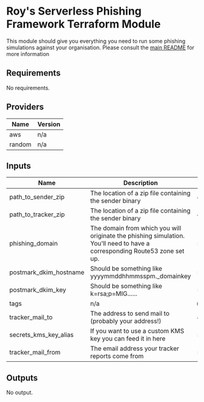 # Roy's Serverless Phishing Framework Terraform Module

This module should give you everything you need to run some phishing  
simulations against your organisation. Please consult the
[main README](../README.md) for more information

## Requirements

No requirements.

## Providers

| Name | Version |
|------|---------|
| aws | n/a |
| random | n/a |

## Inputs

| Name | Description | Type | Default | Required |
|------|-------------|------|---------|:--------:|
| path\_to\_sender\_zip | The location of a zip file containing the sender binary | `any` | n/a | yes |
| path\_to\_tracker\_zip | The location of a zip file containing the sender binary | `any` | n/a | yes |
| phishing\_domain | The domain from which you will originate the phishing simulation. You'll need to have a corresponding Route53 zone set up. | `string` | n/a | yes |
| postmark\_dkim\_hostname | Should be something like yyyymmddhhmmsspm.\_domainkey | `string` | n/a | yes |
| postmark\_dkim\_key | Should be something like k=rsa;p=MIG...... | `string` | n/a | yes |
| tags | n/a | `map(string)` | n/a | yes |
| tracker\_mail\_to | The address to send mail to (probably your address!) | `any` | n/a | yes |
| secrets\_kms\_key\_alias | If you want to use a custom KMS key you can feed it in here | `string` | `"aws/ssm"` | no |
| tracker\_mail\_from | The email address your tracker reports come from | `string` | `"gotcha"` | no |

## Outputs

No output.

